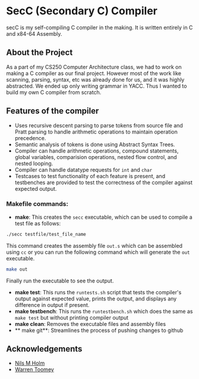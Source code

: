 # SecC (Secondary C) Compiler
secC is my self-compiling C compiler in the making. It is written entirely in C and x84-64 Assembly.

## About the Project
As a part of my CS250 Computer Architecture class, we had to work on making a C compiler as our final project. However most of the work like scanning, parsing, syntax, etc was already done for us, and it was highly abstracted. We ended up only writing grammar in YACC. Thus I wanted to build my own C compiler from scratch.

## Features of the compiler
- Uses recursive descent parsing to parse tokens from source file and Pratt parsing to handle arithmetic operations to maintain operation precedence.
- Semantic analysis of tokens is done using Abstract Syntax Trees.
- Compiler can handle arithmetic operations, compound statements, global variables, comparision operations, nested flow control, and nested looping.
- Compiler can handle datatype requests for ```int``` and ```char```
- Testcases to test functionality of each feature is present, and testbenches are provided to test the correctness of the compiler against expected output.

### Makefile commands:
- **make**: This creates the `secc` executable, which can be used to compile a test file as follows:  
```sh
./secc testfile/test_file_name
```
This command creates the assembly file `out.s` which can be assembled using `cc` or you can run the following command which will generate the `out` executable.
```sh
make out
```
Finally run the executable to see the output.
- **make test**: This runs the `runtests.sh` script that tests the compiler's output against expected value, prints the output, and displays any difference in output if present.
- **make testbench**: This runs the `runtestbench.sh` which does the same as `make test` but without printing compiler output
- **make clean**: Removes the executable files and assembly files
-  ** make git**: Streamlines the process of pushing changes to github

## Acknowledgements
- [Nils M Holm](https://www.t3x.org/subc/)
- [Warren Toomey](https://github.com/DoctorWkt/acwj)
